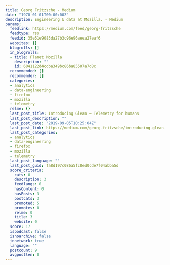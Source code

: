 ```yaml
---
title: Georg Fritzsche - Medium
date: "1970-01-01T00:00:00Z"
description: Engineering & data at Mozilla. - Medium
params:
  feedlink: https://medium.com/feed/georg-fritzsche
  feedtype: rss
  feedid: 35e51e9083da27b3c96e96aeea27eaf6
  websites: {}
  blogrolls: []
  in_blogrolls:
  - title: Planet Mozilla
    description: ""
    id: 6041122d4cdba349bc86ba85507a7d8c
  recommended: []
  recommender: []
  categories:
  - analytics
  - data-engineering
  - firefox
  - mozilla
  - telemetry
  relme: {}
  last_post_title: Introducing Glean — Telemetry for humans
  last_post_description: ""
  last_post_date: "2019-09-05T10:25:04Z"
  last_post_link: https://medium.com/georg-fritzsche/introducing-glean-telemetry-for-humans-4e8b4788b8ad?source=rss----9eb1bc803268---4
  last_post_categories:
  - analytics
  - data-engineering
  - firefox
  - mozilla
  - telemetry
  last_post_language: ""
  last_post_guid: fa8d197c086a5fc8ed0cde7f04abba5d
  score_criteria:
    cats: 0
    description: 3
    feedlangs: 0
    hasContent: 0
    hasPosts: 3
    postcats: 3
    promoted: 5
    promotes: 0
    relme: 0
    title: 3
    website: 0
  score: 17
  ispodcast: false
  isnoarchive: false
  innetwork: true
  language: ""
  postcount: 9
  avgpostlen: 0
---
```

